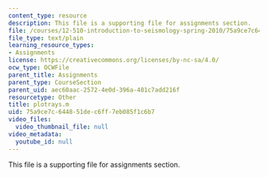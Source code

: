 ```yaml
---
content_type: resource
description: This file is a supporting file for assignments section.
file: /courses/12-510-introduction-to-seismology-spring-2010/75a9ce7c644851dec6ff7eb085f1c6b7_plotrays.m
file_type: text/plain
learning_resource_types:
- Assignments
license: https://creativecommons.org/licenses/by-nc-sa/4.0/
ocw_type: OCWFile
parent_title: Assignments
parent_type: CourseSection
parent_uid: aec60aac-2572-4e0d-396a-481c7add216f
resourcetype: Other
title: plotrays.m
uid: 75a9ce7c-6448-51de-c6ff-7eb085f1c6b7
video_files:
  video_thumbnail_file: null
video_metadata:
  youtube_id: null
---
```

This file is a supporting file for assignments section.